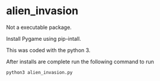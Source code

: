# alien_invasion

Not a executable package. 

Install Pygame using pip-intall.

This was coded with the python 3.

After installs are complete run the following command to run

  `python3 alien_invasion.py`
